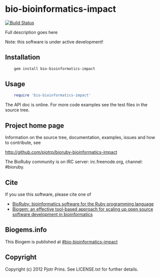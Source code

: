 # bio-bioinformatics-impact

[![Build Status](https://secure.travis-ci.org/pjotrp/bioruby-bioinformatics-impact.png)](http://travis-ci.org/pjotrp/bioruby-bioinformatics-impact)

Full description goes here

Note: this software is under active development!

## Installation

```sh
    gem install bio-bioinformatics-impact
```

## Usage

```ruby
    require 'bio-bioinformatics-impact'
```

The API doc is online. For more code examples see the test files in
the source tree.
        
## Project home page

Information on the source tree, documentation, examples, issues and
how to contribute, see

  http://github.com/pjotrp/bioruby-bioinformatics-impact

The BioRuby community is on IRC server: irc.freenode.org, channel: #bioruby.

## Cite

If you use this software, please cite one of
  
* [BioRuby: bioinformatics software for the Ruby programming language](http://dx.doi.org/10.1093/bioinformatics/btq475)
* [Biogem: an effective tool-based approach for scaling up open source software development in bioinformatics](http://dx.doi.org/10.1093/bioinformatics/bts080)

## Biogems.info

This Biogem is published at [#bio-bioinformatics-impact](http://biogems.info/index.html)

## Copyright

Copyright (c) 2012 Pjotr Prins. See LICENSE.txt for further details.

